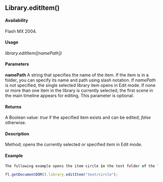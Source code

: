 ## Library.editItem()

#### Availability

Flash MX 2004.

#### Usage

*library.editItem([namePath])*

#### Parameters

**namePath** A string that specifies the name of the item. If the item is in a folder, you can specify its name and path using slash notation. If *namePath* is not specified, the single selected library item opens in Edit mode. If none or more than one item in the library is currently selected, the first scene in the main timeline appears for editing. This parameter is optional.

#### Returns

A Boolean value: *true* if the specified item exists and can be edited; *false* otherwise.

#### Description

Method; opens the currently selected or specified item in Edit mode.

#### Example

```javascript
The following example opens the item circle in the test folder of the library for editing:

fl.getDocumentDOM().library.editItem("test/circle");

```